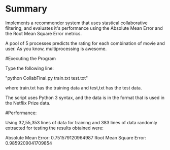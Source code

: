 # Summary

Implements a recommender system that uses stastical collaborative filtering, and evaluates it's performance using the Absolute Mean Error and the Root Mean Square Error metrics.

A pool of 5 processes predicts the rating for each combination of movie and user. As you know, multiprocessing is awesome.

#Executing the Program

Type the following line:

"python CollabFinal.py train.txt test.txt"

where train.txt has the training data and test,txt has the test data.

The script uses Python 3 syntax, and the data is in the format that is used in the Netflix Prize data.

#Performance:

Using 32,55,353 lines of data for training and 383 lines of data randomly extracted for testing the results obtained were:  

Absolute Mean Error: 0.751579120964987
Root Mean Square Error: 0.9859209041709854


